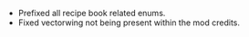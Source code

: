 - Prefixed all recipe book related enums.
- Fixed vectorwing not being present within the mod credits.